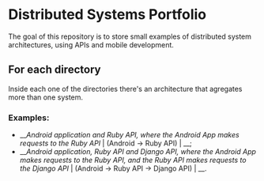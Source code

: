 # Distributed Systems Portfolio
The goal of this repository is to store small examples of distributed system architectures, using APIs and mobile development.

## For each directory
Inside each one of the directories there's an architecture that agregates more than one system. 
### Examples:
- ___Android application and Ruby API, where the Android App makes requests to the Ruby API_ | (Android -> Ruby API) | __;
- ___Android application, Ruby API and Django API, where the Android App makes requests to the Ruby API, and the Ruby API makes requests to the Django API_ | (Android -> Ruby API -> Django API) | __.
